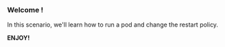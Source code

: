 
<br>

### Welcome !

In this scenario, we'll learn how to run a pod and change the restart policy.

**ENJOY!**
